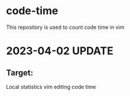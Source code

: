 # code-time
This repository is used to count code time in vim

# 2023-04-02 UPDATE
## Target:
Local statistics vim editing code time
